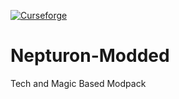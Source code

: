 [![Curseforge](http://cf.way2muchnoise.eu/full_639008_downloads.svg)](https://www.curseforge.com/minecraft/modpacks/nepturon)
# Nepturon-Modded

Tech and Magic Based Modpack
